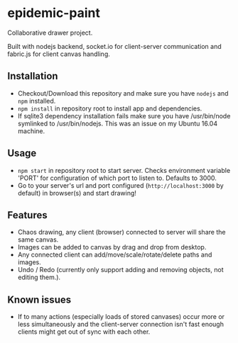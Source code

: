 # epidemic-paint

Collaborative drawer project.

Built with nodejs backend, socket.io for client-server communication and fabric.js for client canvas handling.

## Installation
* Checkout/Download this repository and make sure you have `nodejs` and `npm` installed.
* `npm install` in repository root to install app and dependencies.
* If sqlite3 dependency installation fails make sure you have /usr/bin/node symlinked to /usr/bin/nodejs. This was an issue on my Ubuntu 16.04 machine.

## Usage
* `npm start` in repository root to start server. Checks environment variable 'PORT' for configuration of which port to listen to. Defaults to 3000.
* Go to your server's url and port configured (`http://localhost:3000` by default) in browser(s) and start drawing!

## Features
* Chaos drawing, any client (browser) connected to server will share the same canvas.
* Images can be added to canvas by drag and drop from desktop.
* Any connected client can add/move/scale/rotate/delete paths and images.
* Undo / Redo (currently only support adding and removing objects, not editing them.).

## Known issues
* If to many actions (especially loads of stored canvases) occur more or less simultaneously and the client-server connection isn't fast enough clients might get out of sync with each other.
